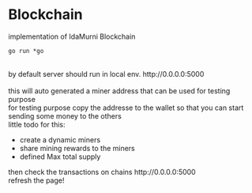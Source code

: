 # Blockchain
implementation of IdaMurni Blockchain <br/>
````
go run *go
````
<br />
by default server should run in local env. http://0.0.0.0:5000 <br />
<br/>
this will auto generated a miner address that can be used for testing purpose <br/>
for testing purpose copy the addresse to the wallet so that you can start sending some money to the others<br />
little todo for this: <br />
<ul>
    <li>create a dynamic miners</li>
    <li>share mining rewards to the miners</li>
    <li>defined Max total supply</li>
</ul>
then check the transactions on chains http://0.0.0.0:5000 <br />
refresh the page!


